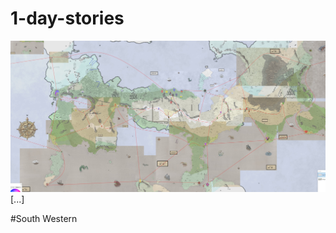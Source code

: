 # 1-day-stories
<img src="miniFULL.jpg" alt="" usemap="#Map" />
<map name="Map" id="Map">
    <area alt="" title="" href="#South Western" shape="poly" coords="410,1675,1499,1618,1502,1642,411,1694" />
    [...]
</map>

































<a name="South Western"></a>
#South Western
